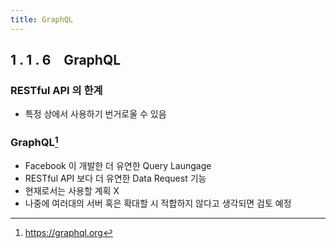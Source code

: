 ```yaml
---
title: GraphQL
---
```


## 1 . 1 . 6 GraphQL

### RESTful API 의 한계

- 특정 상에서 사용하기 번거로울 수 있음

### GraphQL[^graphql]

- Facebook 이 개발한 더 유연한 Query Laungage
- RESTful API 보다 더 유연한 Data Request 기능
- 현재로서는 사용할 계획 X
- 나중에 여러대의 서버 혹은 확대할 시 적합하지 않다고 생각되면 검토 예정

[^graphql]: https://graphql.org
